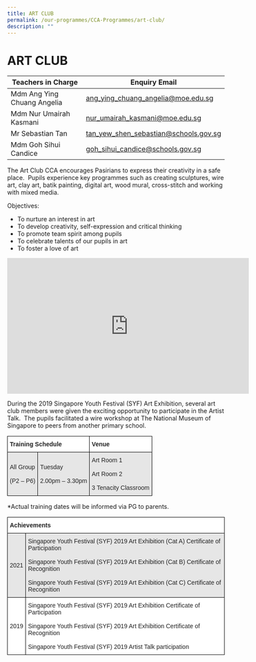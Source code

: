 ```yaml
---
title: ART CLUB
permalink: /our-programmes/CCA-Programmes/art-club/
description: ""
---
```





# **ART CLUB**





|Teachers in Charge | Enquiry Email | 
| -------- | -------- | 
|Mdm Ang Ying Chuang Angelia   | ang_ying_chuang_angelia@moe.edu.sg   | 
|Mdm Nur Umairah Kasmani   | nur_umairah_kasmani@moe.edu.sg   | 
|Mr Sebastian Tan   | tan_yew_shen_sebastian@schools.gov.sg   | 
|Mdm Goh Sihui Candice   | goh_sihui_candice@schools.gov.sg   | 



The Art Club CCA encourages Pasirians to express their creativity in a safe place.  Pupils experience key programmes such as creating sculptures, wire art, clay art, batik painting, digital art, wood mural, cross-stitch and working with mixed media.

Objectives:

*   To nurture an interest in art
*   To develop creativity, self-expression and critical thinking
*   To promote team spirit among pupils
*   To celebrate talents of our pupils in art
*   To foster a love of art

<iframe width="560" height="315" src="https://www.youtube.com/embed/r5ZKfpa709w" title="YouTube video player" frameborder="0" allow="accelerometer; autoplay; clipboard-write; encrypted-media; gyroscope; picture-in-picture; web-share" allowfullscreen></iframe>

During the 2019 Singapore Youth Festival (SYF) Art Exhibition, several art club members were given the exciting opportunity to participate in the Artist Talk.  The pupils facilitated a wire workshop at The National Museum of Singapore to peers from another primary school.






<table style="border-collapse:collapse;border-spacing:0" class="tg"><thead><tr><th style="background-color:#FFF;border-color:#000000;border-style:solid;border-width:1px;color:#222;font-family:Arial, sans-serif;font-size:14px;font-weight:bold;overflow:hidden;padding:10px 5px;text-align:left;vertical-align:top;word-break:normal" colspan="2"><span style="font-weight:bold">Training Schedule</span></th><th style="background-color:#FFF;border-color:#000000;border-style:solid;border-width:1px;color:#222;font-family:Arial, sans-serif;font-size:14px;font-weight:bold;overflow:hidden;padding:10px 5px;text-align:left;vertical-align:top;word-break:normal"><span style="font-weight:bold">Venue</span></th></tr></thead><tbody><tr><td style="background-color:#E6E6E6;border-color:#000000;border-style:solid;border-width:1px;color:#222;font-family:Arial, sans-serif;font-size:14px;overflow:hidden;padding:10px 5px;text-align:left;vertical-align:middle;word-break:normal">All  Group<br><br>(P2 – P6)</td><td style="background-color:#E6E6E6;border-color:#000000;border-style:solid;border-width:1px;color:#222;font-family:Arial, sans-serif;font-size:14px;overflow:hidden;padding:10px 5px;text-align:left;vertical-align:middle;word-break:normal">Tuesday<br><br>2.00pm – 3.30pm</td><td style="background-color:#E6E6E6;border-color:#000000;border-style:solid;border-width:1px;color:#222;font-family:Arial, sans-serif;font-size:14px;overflow:hidden;padding:10px 5px;text-align:left;vertical-align:middle;word-break:normal">Art Room 1<br><br>Art Room 2<br><br>3 Tenacity Classroom</td></tr></tbody></table>

\*Actual training dates will be informed via PG to parents.


<table style="border-collapse:collapse;border-spacing:0" class="tg"><thead><tr><th style="background-color:#FFF;border-color:#000000;border-style:solid;border-width:1px;color:#222;font-family:Arial, sans-serif;font-size:14px;font-weight:bold;overflow:hidden;padding:10px 5px;text-align:left;vertical-align:top;word-break:normal" colspan="2"><span style="font-weight:bold">Achievements</span></th></tr></thead><tbody><tr><td style="background-color:#E6E6E6;border-color:#000000;border-style:solid;border-width:1px;color:#222;font-family:Arial, sans-serif;font-size:14px;overflow:hidden;padding:10px 5px;text-align:left;vertical-align:middle;word-break:normal">2021</td><td style="background-color:#E6E6E6;border-color:#000000;border-style:solid;border-width:1px;color:#222;font-family:Arial, sans-serif;font-size:14px;overflow:hidden;padding:10px 5px;text-align:left;vertical-align:middle;word-break:normal">Singapore Youth Festival (SYF) 2019 Art Exhibition (Cat A) Certificate of Participation<br><br>Singapore Youth Festival (SYF) 2019 Art Exhibition (Cat B) Certificate of Recognition<br><br>Singapore Youth Festival (SYF) 2019 Art Exhibition (Cat C) Certificate of Recognition</td></tr><tr><td style="background-color:#FFF;border-color:#000000;border-style:solid;border-width:1px;color:#222;font-family:Arial, sans-serif;font-size:14px;overflow:hidden;padding:10px 5px;text-align:left;vertical-align:middle;word-break:normal">2019</td><td style="background-color:#FFF;border-color:#000000;border-style:solid;border-width:1px;color:#222;font-family:Arial, sans-serif;font-size:14px;overflow:hidden;padding:10px 5px;text-align:left;vertical-align:middle;word-break:normal">Singapore Youth Festival (SYF) 2019 Art Exhibition Certificate of Participation<br><br>Singapore Youth Festival (SYF) 2019 Art Exhibition Certificate of Recognition<br><br>Singapore Youth Festival (SYF) 2019 Artist Talk participation</td></tr></tbody></table>